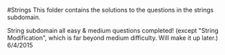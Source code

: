 #Strings
This folder contains the solutions to the questions in the strings subdomain.

String subdomain all easy & medium questions completed! (except "String Modification", which is far beyond medium difficulty. Will make it up later.) 6/4/2015
